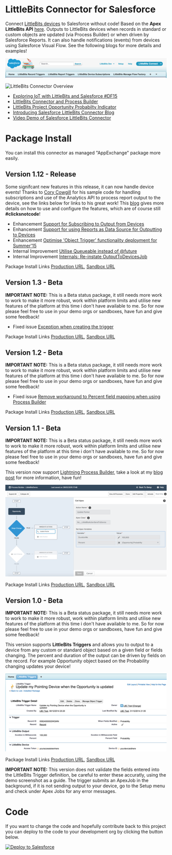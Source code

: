 LittleBits Connector for Salesforce
===================================

Connect [LittleBits devices](http://littlebits.cc/cloud) to Salesforce without code! Based on the **Apex LittleBits API** [here](https://github.com/afawcett/apex-littlebitsapi). Outputs to LittleBits devices when records in standard or custom objects are updated (via Process Builder) or when driven by Salesforce Reports. It can also handle notifications (events) from devices using Salesforce Visual Flow. See the following blogs for more details and examples!

![LittleBits Connector Tabs](https://raw.githubusercontent.com/afawcett/littlebits-connector/master/images/LittleBitsTabs.png)

![LittleBits Connector Overview](https://andrewfawcett.files.wordpress.com/2015/08/littlebitsoverview1.png)

- [Exploring IoT with LittleBits and Salesforce #DF15](http://andyinthecloud.com/2015/08/10/exploring-iot-with-littlebits-and-salesforce-df15/)
- [LittleBits Connector and Process Builder](http://andyinthecloud.com/2015/01/31/controlling-internet-devices-via-lightning-process-builder/)
- [LittleBits Project Opportunity Probabilty Indicator](http://littlebits.cc/projects/salesforce-littlebits-connector-opportunity-probability-indicator)
- [Introducing Salesforce LittleBits Connector Blog](http://andyinthecloud.com/2015/01/02/introducing-the-littlebits-connector-for-salesforce/)
- [Video Demo of Salesforce LittleBits Connector](https://www.youtube.com/watch?v=wFlkhZk6Yo8&feature=youtu.be)

Package Install
===============

You can install this connector as managed "AppExchange" package more easily.

Version 1.12 - Release
----------------------

Some signifcant new features in this release, it can now handle device events! Thanks to [Cory Cowgill](https://github.com/corycowgill) for his sample code for handling subscriptions and use of the Analytics API to process report output to the device, see the links below for links to his great work! This [blog](http://andyinthecloud.com/2015/08/10/exploring-iot-with-littlebits-and-salesforce-df15/) gives more details on how to use and configure the features, which are of course still **#clicksnotcode**!

- Enhancement [Support for Subscribing to Output from Devices](https://github.com/afawcett/littlebits-connector/issues/1)
- Enhancement [Support for using Reports as Data Source for Outputting to Devices](https://github.com/afawcett/littlebits-connector/issues/2)
- Enhancement [Optimise 'Object Trigger' functionality deployment for Summer'15](https://github.com/afawcett/littlebits-connector/issues/8)
- Internal Improvement [Utilise Queueable instead of @future](https://github.com/afawcett/littlebits-connector/issues/9)
- Internal Improvement [Internals: Re-instate OutputToDevicesJob](https://github.com/afawcett/littlebits-connector/issues/11)

Package Install Links [Production URL](https://login.salesforce.com/packaging/installPackage.apexp?p0=04t240000005ZF7), [Sandbox URL](https://test.salesforce.com/packaging/installPackage.apexp?p0=04t240000005ZF7)

Version 1.3 - Beta
------------------

**IMPORTANT NOTE:** This is a Beta status package, it still needs more work to work to make it more robust, work within platform limits and utilise new features of the platform at this time i don't have available to me. So for now please feel free to use in your demo orgs or sandboxes, have fun and give some feedback!

- Fixed issue [Exception when creating the trigger](https://github.com/afawcett/littlebits-connector/issues/7)

Package Install Links [Production URL](https://login.salesforce.com/packaging/installPackage.apexp?p0=04t240000004uUv), [Sandbox URL](https://test.salesforce.com/packaging/installPackage.apexp?p0=04t240000004uUv)

Version 1.2 - Beta
------------------

**IMPORTANT NOTE:** This is a Beta status package, it still needs more work to work to make it more robust, work within platform limits and utilise new features of the platform at this time i don't have available to me. So for now please feel free to use in your demo orgs or sandboxes, have fun and give some feedback!

- Fixed issue [Remove workaround to Percent field mapping when using Process Builder](https://github.com/afawcett/littlebits-connector/issues/6)

Package Install Links [Production URL](https://login.salesforce.com/packaging/installPackage.apexp?p0=04t240000004uUq), [Sandbox URL](https://test.salesforce.com/packaging/installPackage.apexp?p0=04t240000004uUq)


Version 1.1 - Beta
------------------

**IMPORTANT NOTE:** This is a Beta status package, it still needs more work to work to make it more robust, work within platform limits and utilise new features of the platform at this time i don't have available to me. So for now please feel free to use in your demo orgs or sandboxes, have fun and give some feedback!

This version now support [Lightning Process Builder](https://help.salesforce.com/HTViewHelpDoc?id=process_overview.htm), take a look at my [blog post](http://andyinthecloud.com/2015/01/31/controlling-internet-devices-via-lightning-process-builder/) for more information, have fun!

![LittleBitsProcessBuilder](https://raw.githubusercontent.com/afawcett/littlebits-connector/master/images/LittleBitsProcessBuilder.png)

Package Install Links [Production URL](https://login.salesforce.com/packaging/installPackage.apexp?p0=04t240000004tdG), [Sandbox URL](https://test.salesforce.com/packaging/installPackage.apexp?p0=04t240000004tdG)

Version 1.0 - Beta
------------------

**IMPORTANT NOTE:** This is a Beta status package, it still needs more work to work to make it more robust, work within platform limits and utilise new features of the platform at this time i don't have available to me. So for now please feel free to use in your demo orgs or sandboxes, have fun and give some feedback!

This version supports **LittleBits Triggers** and allows you to output to a device from any custom or standard object based on a given field or fields changing. The percent and duration of the output can be driven by fields on the record. For example Opportunity object based on the Probability changing updates your device!

![LittleBitsTrigger](https://raw.githubusercontent.com/afawcett/littlebits-connector/master/images/LittleBitsTrigger.png)

Package Install Links [Production URL](https://login.salesforce.com/packaging/installPackage.apexp?p0=04t240000004kmO), [Sandbox URL](https://test.salesforce.com/packaging/installPackage.apexp?p0=04t240000004kmO)

**IMPORTANT NOTE:** This version does not validate the fields entered into the LittleBits Trigger definition, be careful to enter these accuratly, using the demo screenshot as a guide. The trigger submits an ApexJob in the background, if it is not sending output to your device, go to the Setup menu and check under Apex Jobs for any error messages.

Code
====

If you want to change the code and hopefully contribute back to this project you can deploy to the code to your development org by clicking the button below.

<a href="https://githubsfdeploy.herokuapp.com?owner=afawcett&repo=littlebits-connector">
  <img alt="Deploy to Salesforce"
       src="https://raw.githubusercontent.com/afawcett/githubsfdeploy/master/src/main/webapp/resources/img/deploy.png">
</a>
